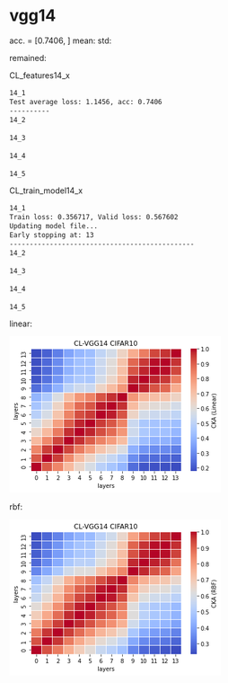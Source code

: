 # vgg14
acc. = [0.7406, ] mean: std: 

remained:

CL_features14_x
```
14_1
Test average loss: 1.1456, acc: 0.7406
----------
14_2

14_3

14_4

14_5

```

CL_train_model14_x
```
14_1
Train loss: 0.356717, Valid loss: 0.567602
Updating model file...
Early stopping at: 13
----------------------------------------------
14_2

14_3

14_4

14_5

```

linear:

![cl_vgg14_linear](cl_vgg14_linear.png)

rbf:

![cl_vgg14_rbf](cl_vgg14_rbf.png)

